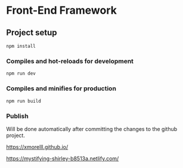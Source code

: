 # Front-End Framework

## Project setup
```
npm install
```

### Compiles and hot-reloads for development
```
npm run dev
```

### Compiles and minifies for production
```
npm run build
```


### Publish

Will be done automatically after committing the changes to the github project.

https://xmorelll.github.io/

https://mystifying-shirley-b8513a.netlify.com/
